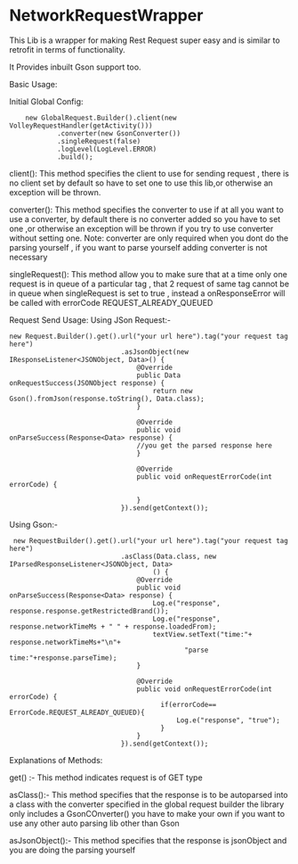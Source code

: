 # NetworkRequestWrapper
This Lib is a wrapper for making Rest Request super easy and is similar to retrofit in terms of functionality. 

It Provides inbuilt Gson support too.


Basic Usage:

Initial Global Config:

        new GlobalRequest.Builder().client(new VolleyRequestHandler(getActivity()))
                .converter(new GsonConverter())
                .singleRequest(false)
                .logLevel(LogLevel.ERROR)
                .build();

client(): This method specifies the client to use for sending request , there is no client set by default so have to set one to use this lib,or otherwise an exception will be thrown.

converter(): This method specifies the converter to use if at all you want to use a converter, by default there is no converter added so you have to set one ,or otherwise an exception will be thrown if you try to use converter without setting one.
Note: converter are only required when you dont do the parsing yourself , if you want to parse yourself adding converter is not necessary

singleRequest(): This method allow you to make sure that at a time only one request is in queue of a particular tag , that 2 request of same tag cannot be in queue when singleRequest is set to true , instead a onResponseError will be called with errorCode REQUEST_ALREADY_QUEUED

Request Send Usage:
 Using JSon Request:-
 
    new Request.Builder().get().url("your url here").tag("your request tag here")
                                .asJsonObject(new IResponseListener<JSONObject, Data>() {
                                    @Override
                                    public Data onRequestSuccess(JSONObject response) {
                                        return new Gson().fromJson(response.toString(), Data.class);
                                    }

                                    @Override
                                    public void onParseSuccess(Response<Data> response) {
                                    //you get the parsed response here
                                    }

                                    @Override
                                    public void onRequestErrorCode(int errorCode) {

                                    }
                                }).send(getContext());
                                
 
  
  Using Gson:-
  
     new RequestBuilder().get().url("your url here").tag("your request tag here")
                                .asClass(Data.class, new IParsedResponseListener<JSONObject, Data>
                                        () {
                                    @Override
                                    public void onParseSuccess(Response<Data> response) {
                                        Log.e("response", response.response.getRestrictedBrand());
                                        Log.e("response", response.networkTimeMs + " " + response.loadedFrom);
                                        textView.setText("time:"+ response.networkTimeMs+"\n"+
                                                "parse time:"+response.parseTime);
                                    }

                                    @Override
                                    public void onRequestErrorCode(int errorCode) {
                                          if(errorCode== ErrorCode.REQUEST_ALREADY_QUEUED){
                                              Log.e("response", "true");
                                          }
                                    }
                                }).send(getContext());
                      
                      
               
   Explanations of Methods:
 
 get() :- This method indicates request is of GET type
 
 
 asClass():- This method specifies that the response is to be autoparsed into a class with the converter specified in the global request builder the library only includes a GsonCOnverter() you have to make your own if you want to use any other auto parsing lib other than Gson
 
 
  asJsonObject():- This method specifies that the response is jsonObject and you are doing the parsing yourself       
                      
                      
                     

